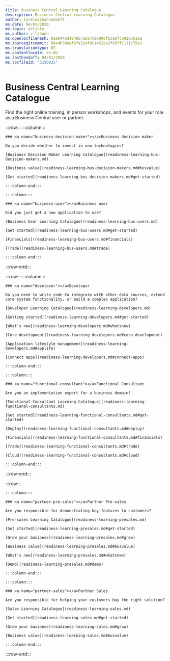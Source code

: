 ```yaml
---
title: Business Central Learning Catalogue
description: Business Central Learning Catalogue
author: loreleishannonmsft
ms.date: 04/01/2020
ms.topic: article
ms.author: v-lshann
ms.openlocfilehash: 0aa0446d1940571687c9b00cfb3a6fc692a361aa
ms.sourcegitcommit: 88e4b30eaf6fa32af0c1452ce2f85ff1111c75e2
ms.translationtype: HT
ms.contentlocale: en-AU
ms.lasthandoff: 04/01/2020
ms.locfileid: "3190835"
---
```

# <a name="business-central-learning-catalog"></a>Business Central Learning Catalogue
Find the right online training, in person workshops, and events for your role as a Business Central user or partner.

:::row:::
    :::column:::

    ### <a name="business-decision-maker"></a>Business decision maker

    Do you decide whether to invest in new technologies? 

    [Business Decision Maker Learning Catalogue](readiness-learning-bus-decision-makers.md)

    [Business value](readiness-learning-bus-decision-makers.md#busvalue)

    [Get started](readiness-learning-bus-decision-makers.md#get-started)

    :::column-end:::

    :::column:::

    ### <a name="business-user"></a>Business user

    Did you just get a new application to use? 

    [Business User Learning Catalogue](readiness-learning-bus-users.md)

    [Get started](readiness-learning-bus-users.md#get-started)

    [Financials](readiness-learning-bus-users.md#financials)

    [Trade](readiness-learning-bus-users.md#trade)

    :::column-end:::

:::row-end:::

:::row:::
    :::column:::

    ### <a name="developer"></a>Developer

    Do you need to write code to integrate with other data sources, extend core system functionality, or build a complex application?

    [Developer Learning Catalogue](readiness-learning-developers.md)

    [Getting started](readiness-learning-developers.md#get-started)

    [What's new](readiness-learning-developers.md#whatsnew)

    [Core development](readiness-learning-developers.md#core-development)

    [Application lifestyle management](readiness-learning-developers.md#applife)

    [Connect apps](readiness-learning-developers.md#connect-apps)

    :::column-end:::

    :::column:::

    ### <a name="functional-consultant"></a>Functional Consultant
    
    Are you an implementation expert for a business domain? 

    [Functional Consultant Learning Catalogue](readiness-learning-functional-consultants.md)

    [Get started](readiness-learning-functional-consultants.md#get-started)

    [Deploy](readiness-learning-functional-consultants.md#deploy)

    [Financials](readiness-learning-functional-consultants.md#financials)

    [Trade](readiness-learning-functional-consultants.md#trade)

    [Cloud](readiness-learning-functional-consultants.md#cloud)

    :::column-end:::

:::row-end:::

:::row:::

    :::column:::

    ### <a name="partner-pre-sales"></a>Partner Pre-sales

    Are you responsible for demonstrating key features to customers? 

    [Pre-sales Learning Catalogue](readiness-learning-presales.md)

    [Get started](readiness-learning-presales.md#get-started)

    [Grow your business](readiness-learning-presales.md#grow)

    [Business value](readiness-learning-presales.md#busvalue)

    [What's new](readiness-learning-presales.md#whatsnew)

    [Demo](readiness-learning-presales.md#demo)

    :::column-end:::

    :::column:::

    ### <a name="partner-sales"></a>Partner Sales

    Are you responsible for helping your customers buy the right solution? 

    [Sales Learning Catalogue](readiness-learning-sales.md)

    [Get started](readiness-learning-sales.md#get-started)

    [Grow your business](readiness-learning-sales.md#grow)

    [Business value](readiness-learning-sales.md#busvalue)

    :::column-end:::

:::row-end:::

